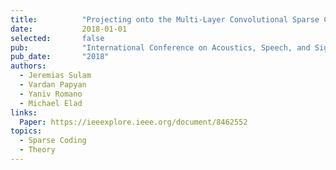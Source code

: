```yaml
---
title:          "Projecting onto the Multi-Layer Convolutional Sparse Coding Model"
date:           2018-01-01
selected:       false
pub:            "International Conference on Acoustics, Speech, and Signal Processing (ICASSP)"
pub_date:       "2018"
authors:
  - Jeremias Sulam
  - Vardan Papyan
  - Yaniv Romano
  - Michael Elad
links:
  Paper: https://ieeexplore.ieee.org/document/8462552
topics:
  - Sparse Coding
  - Theory
---
```


